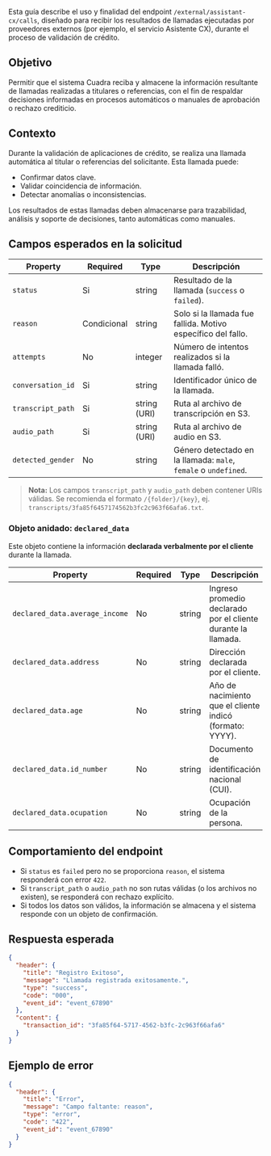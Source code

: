 Esta guía describe el uso y finalidad del endpoint `/external/assistant-cx/calls`, diseñado para recibir los resultados de llamadas ejecutadas por proveedores externos (por ejemplo, el servicio Asistente CX), durante el proceso de validación de crédito.

## Objetivo

Permitir que el sistema Cuadra reciba y almacene la información resultante de llamadas realizadas a titulares o referencias, con el fin de respaldar decisiones informadas en procesos automáticos o manuales de aprobación o rechazo crediticio.

## Contexto

Durante la validación de aplicaciones de crédito, se realiza una llamada automática al titular o referencias del solicitante. Esta llamada puede:

* Confirmar datos clave.
* Validar coincidencia de información.
* Detectar anomalías o inconsistencias.

Los resultados de estas llamadas deben almacenarse para trazabilidad, análisis y soporte de decisiones, tanto automáticas como manuales.

## Campos esperados en la solicitud

| Property              | Required    | Type         | Descripción                                                                 |
|-----------------------|-------------|--------------|------------------------------------------------------------------------------|
| `status`              | Si         | string       | Resultado de la llamada (`success` o `failed`).                             |
| `reason`              | Condicional| string       | Solo si la llamada fue fallida. Motivo específico del fallo.                |
| `attempts`            | No          | integer      | Número de intentos realizados si la llamada falló.                          |
| `conversation_id`     | Si         | string       | Identificador único de la llamada.                                          |
| `transcript_path`     | Si         | string (URI) | Ruta al archivo de transcripción en S3.                                     |
| `audio_path`          | Si         | string (URI) | Ruta al archivo de audio en S3.                                             |
| `detected_gender`     | No          | string       | Género detectado en la llamada: `male`, `female` o `undefined`.             |

> **Nota:** Los campos `transcript_path` y `audio_path` deben contener URIs válidas. Se recomienda el formato `/{folder}/{key}`, ej. `transcripts/3fa85f6457174562b3fc2c963f66afa6.txt`.

### Objeto anidado: `declared_data`

Este objeto contiene la información **declarada verbalmente por el cliente** durante la llamada.

| Property                    | Required | Type   | Descripción                                                                |
|-----------------------------|----------|--------|----------------------------------------------------------------------------|
| `declared_data.average_income` | No       | string | Ingreso promedio declarado por el cliente durante la llamada.              |
| `declared_data.address`        | No       | string | Dirección declarada por el cliente.                                        |
| `declared_data.age`     | No       | string | Año de nacimiento que el cliente indicó (formato: YYYY).                   |
| `declared_data.id_number`     | No       | string | Documento de identificación nacional (CUI).                   |
| `declared_data.ocupation`     | No       | string | Ocupación de la persona.                   |

## Comportamiento del endpoint

* Si `status` es `failed` pero no se proporciona `reason`, el sistema responderá con error `422`.
* Si `transcript_path` o `audio_path` no son rutas válidas (o los archivos no existen), se responderá con rechazo explícito.
* Si todos los datos son válidos, la información se almacena y el sistema responde con un objeto de confirmación.

## Respuesta esperada

```json
{
  "header": {
    "title": "Registro Exitoso",
    "message": "Llamada registrada exitosamente.",
    "type": "success",
    "code": "000",
    "event_id": "event_67890"
  },
  "content": {
    "transaction_id": "3fa85f64-5717-4562-b3fc-2c963f66afa6"
  }
}
```

## Ejemplo de error

```json
{
  "header": {
    "title": "Error",
    "message": "Campo faltante: reason",
    "type": "error",
    "code": "422",
    "event_id": "event_67890"
  }
}
```

